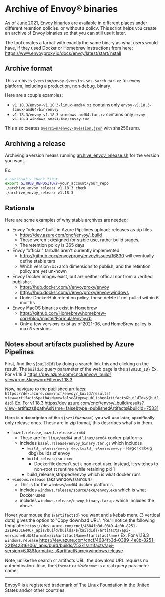 # Archive of Envoy® binaries
As of June 2021, Envoy binaries are available in different places under different retention policies, or without a
policy. This script helps you create an archive of Envoy binaries so that you can still use it later.

The tool creates a tarball with exactly the same binary as what users would have, if they used Docker or Homebrew
instructions from here: https://www.envoyproxy.io/docs/envoy/latest/start/install

## Archive format
This archives `$version/envoy-$version-$os-$arch.tar.xz` for every platform, including a production, non-debug, binary.

Here are a couple examples:
 * `v1.18.3/envoy-v1.18.3-linux-amd64.xz` contains only `envoy-v1.18.3-linux-amd64/bin/envoy`
 * `v1.18.3/envoy-v1.18.3-windows-amd64.tar.xz` contains only `envoy-v1.18.3-windows-amd64/bin/envoy.exe`

This also creates [`$version/envoy-$version.json`](https://getenvoy.io/envoy-versions-schema.json) with sha256sums.

## Archiving a release
Archiving a version means running [archive_envoy_release.sh](archive_envoy_release.sh) for the version you want.

Ex.
```bash
# optionally check first
export GITHUB_REPOSITORY=your_account/your_repo
./archive_envoy_release v1.18.3 check
./archive_envoy_release v1.18.3
```

## Rationale
Here are some examples of why stable archives are needed:
* Envoy "release" build in Azure Pipelines uploads releases as zip files
    * https://dev.azure.com/cncf/envoy/_build
    * These weren't designed for stable use, rather build stages.
    * The retention policy is 365 days
* Envoy "official" tarballs aren't currently implemented
    * https://github.com/envoyproxy/envoy/issues/16830 will eventually define stable tars
    * Which version+os+arch dimensions to publish, and the retention policy are yet unknown
* Envoy Docker images exist, but are neither official nor from a verified publisher.
    * https://hub.docker.com/r/envoyproxy/envoy
    * https://hub.docker.com/r/envoyproxy/envoy-windows
    * Under DockerHub retention policy, these delete if not pulled within 6 months
* Envoy MacOS binaries exist in Homebrew
    * https://github.com/Homebrew/homebrew-core/blob/master/Formula/envoy.rb
    * Only a few versions exist as of 2021-06, and HomeBrew policy is max 5 versions.

## Notes about artifacts published by Azure Pipelines

First, find the `${buildId}` by doing a search link this and clicking on the result. The `buildId` query parameter of the web page is the `${BUILD_ID}`
Ex. For v1.18.3 https://dev.azure.com/cncf/envoy/_build?view=runs&keywordFilter=v1.18.3

Now, navigate to the published artifacts: `https://dev.azure.com/cncf/envoy/_build/results?view=artifacts&pathAsName=false&type=publishedArtifacts&buildId=${buildId}`
Ex. For v1.18.3 https://dev.azure.com/cncf/envoy/_build/results?view=artifacts&pathAsName=false&type=publishedArtifacts&buildId=75331

Here is a description of the `${artifactName}` you will use later, specifically only release ones. These are in zip format, this describes what's in them.

* `bazel.release`, `bazel.release.arm64`
    * These are for `linux/amd64` and `linux/arm64` docker platforms
    * includes `bazel.release/envoy_binary.tar.gz` which includes
        * `build_release/envoy.dwp`, `build_release/envoy` - larger debug (dbg) builds of envoy
        * `build_release/su-exec`
            * Dockerfile doesn't set a non-root user. Instead, it switches to non-root at runtime while retaining pid 1
        * build_release_stripped/envoy which is what docker runs
* `windows.release` (aka windows/amd64)
    * This is for the `windows/amd64` docker platforms
    * includes `windows.release/source/exe/envoy.exe` which is what Docker uses
    * includes `windows.release/envoy_binary.tar.gz` which includes the above

Hover your mouse the `${artifactId}` you want and a kebab menu (3 vertical dots) gives the option to "Copy download URL".
You'll notice the following template: `https://dev.azure.com/cncf/4684fb3d-0389-4e0b-8251-221942316e06/_apis/build/builds/${buildId}/artifacts?api-version=6.0&$format=zip&artifactName=${artifactName}`
Ex. For v1.18.3 `windows.release` https://dev.azure.com/cncf/4684fb3d-0389-4e0b-8251-221942316e06/_apis/build/builds/75331/artifacts?api-version=6.0&$format=zip&artifactName=windows.release

Note, unlike the search or artifacts URL, the download URL requires no authentication. Also, the `$format` or `%24format` is a real query parameter name!

-----
Envoy® is a registered trademark of The Linux Foundation in the United States and/or other countries
